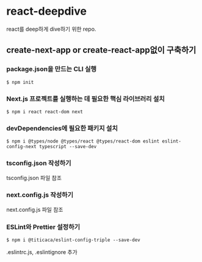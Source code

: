 # react-deepdive

react를 deep하게 dive하기 위한 repo.

## create-next-app or create-react-app없이 구축하기

### package.json을 만드는 CLI 실행

```
$ npm init
```

### Next.js 프로젝트를 실행하는 데 필요한 핵심 라이브러리 설치

```
$ npm i react react-dom next
```

### devDependencies에 필요한 패키지 설치

```
$ npm i @types/node @types/react @types/react-dom eslint eslint-config-next typescript --save-dev
```

### tsconfig.json 작성하기

tsconfig.json 파일 참조

### next.config.js 작성하기

next.config.js 파일 참조

### ESLint와 Prettier 설정하기

```
$ npm i @titicaca/eslint-config-triple --save-dev
```

.eslintrc.js, .eslintignore 추가
